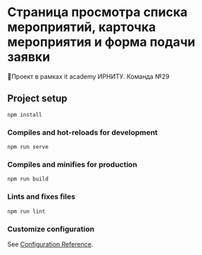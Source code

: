 # Страница просмотра списка мероприятий, карточка мероприятия и форма подачи заявки
📙Проект в рамках it academy ИРНИТУ. Команда №29

## Project setup
```
npm install
```

### Compiles and hot-reloads for development
```
npm run serve
```

### Compiles and minifies for production
```
npm run build
```

### Lints and fixes files
```
npm run lint
```

### Customize configuration
See [Configuration Reference](https://cli.vuejs.org/config/).
